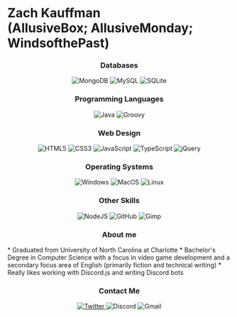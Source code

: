 # Zach Kauffman<br />(AllusiveBox; AllusiveMonday; WindsofthePast)

<div align="center" id="technical">


### Databases


<img alt="MongoDB" src="https://img.shields.io/badge/MongoDB-4EA94B?style=for-the-badge&logo=mongodb&logoColor=white" />

<img alt="MySQL" src="https://img.shields.io/badge/MySQL-00758f?style=for-the-badge&logo=mysql&logoColor=white" />

<img alt="SQLite" src="https://img.shields.io/badge/SQLite-003B57?style=for-the-badge&logo=sqlite&logoColor=white" />

### Programming Languages

<img alt="Java" src="https://img.shields.io/badge/java-%23ED8B00.svg?&style=for-the-badge&logo=java&logoColor=white" />

<img alt="Groovy" src="https://img.shields.io/badge/Groovy-4298B8.svg?&style=for-the-badge&logo=apachegroovy&logoColor=white" />


### Web Design


<img alt="HTML5" src="https://img.shields.io/badge/html5%20-%23E34F26.svg?&style=for-the-badge&logo=html5&logoColor=white"/>

<img alt="CSS3" src="https://img.shields.io/badge/css3%20-%231572B6.svg?&style=for-the-badge&logo=css3&logoColor=white" />

<img alt="JavaScript" src="https://img.shields.io/badge/javascript%20-%23323330.svg?&style=for-the-badge&logo=javascript&logoColor=%23F7DF1E" />

<img alt="TypeScript" src="https://img.shields.io/badge/typescript%20-%23007ACC.svg?&style=for-the-badge&logo=typescript&logoColor=white" />

<img alt="jQuery" src="https://img.shields.io/badge/jQuery-0769AD.svg?&style=for-the-badge&logo=jquery&logoColor=white" />


### Operating Systems


<img alt="Windows" src="https://img.shields.io/badge/windows-0078D6.svg?&style=for-the-badge&logo=windows&logoColor=white" />

<img alt="MacOS" src="https://img.shields.io/badge/macos-000000.svg?&style=for-the-badge&logo=macos&logoColor=white" />

<img alt="Linux" src="https://img.shields.io/badge/linux-FCC624.svg?&style=for-the-badge&logo=linux&logoColor=white" />


### Other Skills


<img alt="NodeJS" src="https://img.shields.io/badge/node.js%20-%2343853D.svg?&style=for-the-badge&logo=node.js&logoColor=white" />

<img alt="GitHub" src="https://img.shields.io/badge/github%20-%23121011.svg?&style=for-the-badge&logo=github&logoColor=white" />

<img alt="Gimp" src="https://img.shields.io/badge/gimp%20-5C5543.svg?&style=for-the-badge&logo=gimp&logoColor=white" />


</div>

<div align="left" id="about">

### <p align="center">About me</p>

<p>
* Graduated from University of North Carolina at Charlotte
* Bachelor's Degree in Computer Science with a focus in video game development and a secondary focus area of English (primarily fiction and technical writing)
* Really likes working with Discord.js and writing Discord bots
</p>

</div>

<div align="center" id="social">


### Contact Me


<a href="https://twitter.com/AllusiveBox" target="_blank">
<img alt="Twitter" src="https://img.shields.io/badge/@AllusiveBox-1DA1F2.svg?&style=for-the-badge&logo=twitter&logoColor=white" />
</a>

<img alt="Discord" src="https://img.shields.io/badge/%3BAllusiveMonday%236669-5865F2.svg?&style=for-the-badge&logo=discord&logoColor=white" />

<img alt="Gmail" src="https://img.shields.io/badge/zakau111%40gmail.com-EA4335.svg?&style=for-the-badge&logo=gmail&logoColor=white" />

</div>
